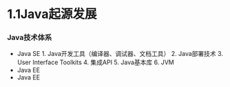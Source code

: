 # 1.1Java起源发展
### Java技术体系


- Java SE
		1. Java开发工具（编译器、调试器、文档工具）
		2. Java部署技术
		3. User Interface Toolkits
		4. 集成API
		5. Java基本库
		6. JVM 
- Java EE
- Java EE
